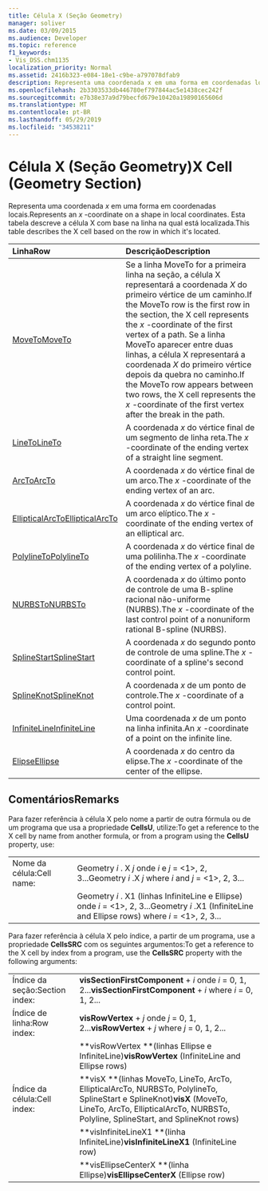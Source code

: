 ```yaml
---
title: Célula X (Seção Geometry)
manager: soliver
ms.date: 03/09/2015
ms.audience: Developer
ms.topic: reference
f1_keywords:
- Vis_DSS.chm1135
localization_priority: Normal
ms.assetid: 2416b323-e084-18e1-c9be-a797078dfab9
description: Representa uma coordenada x em uma forma em coordenadas locais. Esta tabela descreve a célula X com base na linha na qual está localizada.
ms.openlocfilehash: 2b3303533db446780ef797844ac5e1438cec242f
ms.sourcegitcommit: e7b38e37a9d79becfd679e10420a19890165606d
ms.translationtype: MT
ms.contentlocale: pt-BR
ms.lasthandoff: 05/29/2019
ms.locfileid: "34538211"
---
```

# <a name="x-cell-geometry-section"></a><span data-ttu-id="137e9-104">Célula X (Seção Geometry)</span><span class="sxs-lookup"><span data-stu-id="137e9-104">X Cell (Geometry Section)</span></span>

<span data-ttu-id="137e9-105">Representa uma coordenada *x* em uma forma em coordenadas locais.</span><span class="sxs-lookup"><span data-stu-id="137e9-105">Represents an  *x*  -coordinate on a shape in local coordinates.</span></span> <span data-ttu-id="137e9-106">Esta tabela descreve a célula X com base na linha na qual está localizada.</span><span class="sxs-lookup"><span data-stu-id="137e9-106">This table describes the X cell based on the row in which it's located.</span></span> 
  
|<span data-ttu-id="137e9-107">Linha</span><span class="sxs-lookup"><span data-stu-id="137e9-107">Row</span></span>|<span data-ttu-id="137e9-108">Descrição</span><span class="sxs-lookup"><span data-stu-id="137e9-108">Description</span></span>|
|:-----|:-----|
|[<span data-ttu-id="137e9-109">MoveTo</span><span class="sxs-lookup"><span data-stu-id="137e9-109">MoveTo</span></span>](moveto-row-geometry-section.md) <br/> | <span data-ttu-id="137e9-110">Se a linha MoveTo for a primeira linha na seção, a célula X representará a coordenada *X* do primeiro vértice de um caminho.</span><span class="sxs-lookup"><span data-stu-id="137e9-110">If the MoveTo row is the first row in the section, the X cell represents the  *x*  -coordinate of the first vertex of a path.</span></span> <span data-ttu-id="137e9-111">Se a linha MoveTo aparecer entre duas linhas, a célula X representará a coordenada *X* do primeiro vértice depois da quebra no caminho.</span><span class="sxs-lookup"><span data-stu-id="137e9-111">If the MoveTo row appears between two rows, the X cell represents the  *x*  -coordinate of the first vertex after the break in the path.</span></span>  <br/> |
|[<span data-ttu-id="137e9-112">LineTo</span><span class="sxs-lookup"><span data-stu-id="137e9-112">LineTo</span></span>](lineto-row-geometry-section.md) <br/> | <span data-ttu-id="137e9-113">A coordenada *x* do vértice final de um segmento de linha reta.</span><span class="sxs-lookup"><span data-stu-id="137e9-113">The  *x*  -coordinate of the ending vertex of a straight line segment.</span></span>  <br/> |
|[<span data-ttu-id="137e9-114">ArcTo</span><span class="sxs-lookup"><span data-stu-id="137e9-114">ArcTo</span></span>](arcto-row-geometry-section.md) <br/> | <span data-ttu-id="137e9-115">A coordenada *x* do vértice final de um arco.</span><span class="sxs-lookup"><span data-stu-id="137e9-115">The  *x*  -coordinate of the ending vertex of an arc.</span></span>  <br/> |
|[<span data-ttu-id="137e9-116">EllipticalArcTo</span><span class="sxs-lookup"><span data-stu-id="137e9-116">EllipticalArcTo</span></span>](ellipticalarcto-row-geometry-section.md) <br/> | <span data-ttu-id="137e9-117">A coordenada *x* do vértice final de um arco elíptico.</span><span class="sxs-lookup"><span data-stu-id="137e9-117">The  *x*  -coordinate of the ending vertex of an elliptical arc.</span></span>  <br/> |
|[<span data-ttu-id="137e9-118">PolylineTo</span><span class="sxs-lookup"><span data-stu-id="137e9-118">PolylineTo</span></span>](polylineto-row-geometry-section.md) <br/> | <span data-ttu-id="137e9-119">A coordenada *x* do vértice final de uma polilinha.</span><span class="sxs-lookup"><span data-stu-id="137e9-119">The  *x*  -coordinate of the ending vertex of a polyline.</span></span>  <br/> |
|[<span data-ttu-id="137e9-120">NURBSTo</span><span class="sxs-lookup"><span data-stu-id="137e9-120">NURBSTo</span></span>](nurbsto-row-geometry-section.md) <br/> | <span data-ttu-id="137e9-121">A coordenada *x* do último ponto de controle de uma B-spline racional não-uniforme (NURBS).</span><span class="sxs-lookup"><span data-stu-id="137e9-121">The  *x*  -coordinate of the last control point of a nonuniform rational B-spline (NURBS).</span></span>  <br/> |
|[<span data-ttu-id="137e9-122">SplineStart</span><span class="sxs-lookup"><span data-stu-id="137e9-122">SplineStart</span></span>](splinestart-row-geometry-section.md) <br/> | <span data-ttu-id="137e9-123">A coordenada *x* do segundo ponto de controle de uma spline.</span><span class="sxs-lookup"><span data-stu-id="137e9-123">The  *x*  -coordinate of a spline's second control point.</span></span>  <br/> |
|[<span data-ttu-id="137e9-124">SplineKnot</span><span class="sxs-lookup"><span data-stu-id="137e9-124">SplineKnot</span></span>](splineknot-row-geometry-section.md) <br/> | <span data-ttu-id="137e9-125">A coordenada *x* de um ponto de controle.</span><span class="sxs-lookup"><span data-stu-id="137e9-125">The  *x*  -coordinate of a control point.</span></span>  <br/> |
|[<span data-ttu-id="137e9-126">InfiniteLine</span><span class="sxs-lookup"><span data-stu-id="137e9-126">InfiniteLine</span></span>](infiniteline-row-geometry-section.md) <br/> | <span data-ttu-id="137e9-127">Uma coordenada *x* de um ponto na linha infinita.</span><span class="sxs-lookup"><span data-stu-id="137e9-127">An  *x*  -coordinate of a point on the infinite line.</span></span>  <br/> |
|[<span data-ttu-id="137e9-128">Elipse</span><span class="sxs-lookup"><span data-stu-id="137e9-128">Ellipse</span></span>](ellipse-row-geometry-section.md) <br/> | <span data-ttu-id="137e9-129">A coordenada *x* do centro da elipse.</span><span class="sxs-lookup"><span data-stu-id="137e9-129">The  *x*  -coordinate of the center of the ellipse.</span></span>  <br/> |
   
## <a name="remarks"></a><span data-ttu-id="137e9-130">Comentários</span><span class="sxs-lookup"><span data-stu-id="137e9-130">Remarks</span></span>

<span data-ttu-id="137e9-131">Para fazer referência à célula X pelo nome a partir de outra fórmula ou de um programa que usa a propriedade **CellsU**, utilize:</span><span class="sxs-lookup"><span data-stu-id="137e9-131">To get a reference to the X cell by name from another formula, or from a program using the **CellsU** property, use:</span></span> 
  
|||
|:-----|:-----|
| <span data-ttu-id="137e9-132">Nome da célula:</span><span class="sxs-lookup"><span data-stu-id="137e9-132">Cell name:</span></span>  <br/> | <span data-ttu-id="137e9-133">Geometry *i* . X *j* onde *i* e *j* = <1>, 2, 3...</span><span class="sxs-lookup"><span data-stu-id="137e9-133">Geometry  *i*  .X  *j*            where  *i*  and  *j*  = <1>, 2, 3...</span></span>  <br/> |
|| <span data-ttu-id="137e9-134">Geometry *i* . X1 (linhas InfiniteLine e Ellipse) onde *i* = <1>, 2, 3...</span><span class="sxs-lookup"><span data-stu-id="137e9-134">Geometry  *i*  .X1 (InfiniteLine and Ellipse rows)            where  *i*  = <1>, 2, 3...</span></span>  <br/> |
   
<span data-ttu-id="137e9-135">Para fazer referência à célula X pelo índice, a partir de um programa, use a propriedade **CellsSRC** com os seguintes argumentos:</span><span class="sxs-lookup"><span data-stu-id="137e9-135">To get a reference to the X cell by index from a program, use the **CellsSRC** property with the following arguments:</span></span> 
  
|||
|:-----|:-----|
| <span data-ttu-id="137e9-136">Índice da seção:</span><span class="sxs-lookup"><span data-stu-id="137e9-136">Section index:</span></span>  <br/> |<span data-ttu-id="137e9-137">**visSectionFirstComponent** +  *i* onde *i* = 0, 1, 2...</span><span class="sxs-lookup"><span data-stu-id="137e9-137">**visSectionFirstComponent** +  *i*            where  *i*  = 0, 1, 2...</span></span>  <br/> |
| <span data-ttu-id="137e9-138">Índice de linha:</span><span class="sxs-lookup"><span data-stu-id="137e9-138">Row index:</span></span>  <br/> |<span data-ttu-id="137e9-139">**visRowVertex** +  *j* onde *j* = 0, 1, 2...</span><span class="sxs-lookup"><span data-stu-id="137e9-139">**visRowVertex** +  *j*            where  *j*  = 0, 1, 2...</span></span>  <br/> |
||<span data-ttu-id="137e9-140">\*\*visRowVertex \*\*(linhas Ellipse e InfiniteLine)</span><span class="sxs-lookup"><span data-stu-id="137e9-140">**visRowVertex** (InfiniteLine and Ellipse rows)</span></span>  <br/> |
| <span data-ttu-id="137e9-141">Índice da célula:</span><span class="sxs-lookup"><span data-stu-id="137e9-141">Cell index:</span></span>  <br/> |<span data-ttu-id="137e9-142">\*\*visX \*\*(linhas MoveTo, LineTo, ArcTo, EllipticalArcTo, NURBSTo, PolylineTo, SplineStart e SplineKnot)</span><span class="sxs-lookup"><span data-stu-id="137e9-142">**visX** (MoveTo, LineTo, ArcTo, EllipticalArcTo, NURBSTo, Polyline, SplineStart, and SplineKnot rows)</span></span>  <br/> |
||<span data-ttu-id="137e9-143">\*\*visInfiniteLineX1 \*\*(linha InfiniteLine)</span><span class="sxs-lookup"><span data-stu-id="137e9-143">**visInfiniteLineX1** (InfiniteLine row)</span></span>  <br/> |
||<span data-ttu-id="137e9-144">\*\*visEllipseCenterX \*\*(linha Ellipse)</span><span class="sxs-lookup"><span data-stu-id="137e9-144">**visEllipseCenterX** (Ellipse row)</span></span>  <br/> |
   


